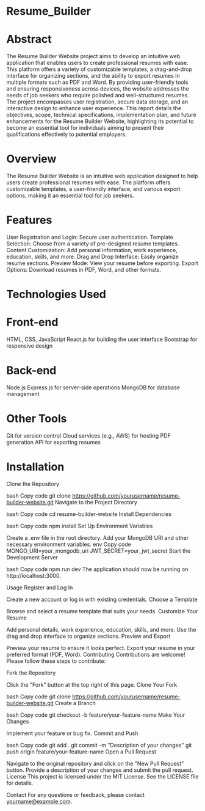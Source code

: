 # Resume_Builder
# Abstract
The Resume Builder Website project aims to develop an intuitive web application that enables users to create professional resumes with ease. This platform offers a variety of customizable templates, a drag-and-drop interface for organizing sections, and the ability to export resumes in multiple formats such as PDF and Word. By providing user-friendly tools and ensuring responsiveness across devices, the website addresses the needs of job seekers who require polished and well-structured resumes. The project encompasses user registration, secure data storage, and an interactive design to enhance user experience. This report details the objectives, scope, technical specifications, implementation plan, and future enhancements for the Resume Builder Website, highlighting its potential to become an essential tool for individuals aiming to present their qualifications effectively to potential employers.
# Overview
The Resume Builder Website is an intuitive web application designed to help users create professional resumes with ease. The platform offers customizable templates, a user-friendly interface, and various export options, making it an essential tool for job seekers.

# Features
User Registration and Login: Secure user authentication.
Template Selection: Choose from a variety of pre-designed resume templates.
Content Customization: Add personal information, work experience, education, skills, and more.
Drag and Drop Interface: Easily organize resume sections.
Preview Mode: View your resume before exporting.
Export Options: Download resumes in PDF, Word, and other formats.
# Technologies Used
# Front-end
HTML, CSS, JavaScript
React.js for building the user interface
Bootstrap for responsive design
# Back-end
Node.js
Express.js for server-side operations
MongoDB for database management
# Other Tools
Git for version control
Cloud services (e.g., AWS) for hosting
PDF generation API for exporting resumes
# Installation
Clone the Repository

bash
Copy code
git clone https://github.com/yourusername/resume-builder-website.git
Navigate to the Project Directory

bash
Copy code
cd resume-builder-website
Install Dependencies

bash
Copy code
npm install
Set Up Environment Variables

Create a .env file in the root directory.
Add your MongoDB URI and other necessary environment variables.
env
Copy code
MONGO_URI=your_mongodb_uri
JWT_SECRET=your_jwt_secret
Start the Development Server

bash
Copy code
npm run dev
The application should now be running on http://localhost:3000.

Usage
Register and Log In

Create a new account or log in with existing credentials.
Choose a Template

Browse and select a resume template that suits your needs.
Customize Your Resume

Add personal details, work experience, education, skills, and more.
Use the drag and drop interface to organize sections.
Preview and Export

Preview your resume to ensure it looks perfect.
Export your resume in your preferred format (PDF, Word).
Contributing
Contributions are welcome! Please follow these steps to contribute:

Fork the Repository

Click the "Fork" button at the top right of this page.
Clone Your Fork

bash
Copy code
git clone https://github.com/yourusername/resume-builder-website.git
Create a Branch

bash
Copy code
git checkout -b feature/your-feature-name
Make Your Changes

Implement your feature or bug fix.
Commit and Push

bash
Copy code
git add .
git commit -m "Description of your changes"
git push origin feature/your-feature-name
Open a Pull Request

Navigate to the original repository and click on the "New Pull Request" button.
Provide a description of your changes and submit the pull request.
License
This project is licensed under the MIT License. See the LICENSE file for details.

Contact
For any questions or feedback, please contact yourname@example.com.
